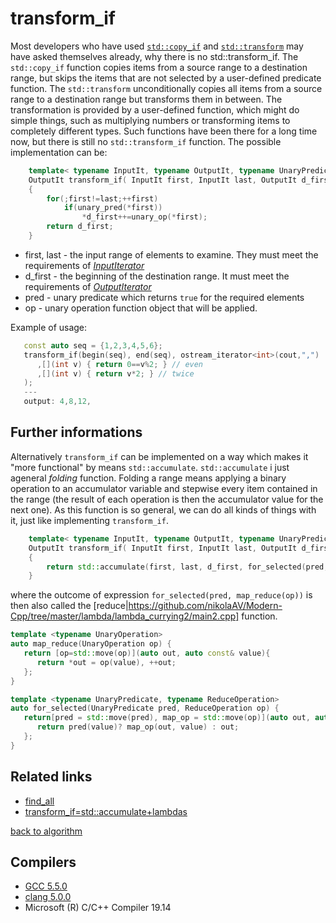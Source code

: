 # transform_if
Most developers who have used [`std::copy_if`](https://en.cppreference.com/w/cpp/algorithm/copy) and [`std::transform`](https://en.cppreference.com/w/cpp/algorithm/transform) may have asked themselves already, why there is no std::transform_if.
The `std::copy_if` function copies items from a source range to a destination range, but skips the items that are not selected by a user-defined predicate function.
The `std::transform` unconditionally copies all items from a source range to a destination range but transforms them in between.
The transformation is provided by a user-defined function, which might do simple things, such as multiplying numbers or transforming items to completely different types.
Such functions have been there for a long time now, but there is still no `std::transform_if` function.
The possible implementation can be:
```cpp
    template< typename InputIt, typename OutputIt, typename UnaryPredicate, typename UnaryOperation>
    OutputIt transform_if( InputIt first, InputIt last, OutputIt d_first, UnaryPredicate pred, UnaryOperation op)
    {
        for(;first!=last;++first)
            if(unary_pred(*first))
                *d_first++=unary_op(*first);
        return d_first;
    }
```
* first, last - the input range of elements to examine. They must meet the requirements of [_InputIterator_](https://en.cppreference.com/w/cpp/named_req/InputIterator)  
* d_first - the beginning of the destination range. It must meet the requirements of [_OutputIterator_](https://en.cppreference.com/w/cpp/named_req/OutputIterator)
* pred - unary predicate which returns `true` for the required elements
* op - unary operation function object that will be applied.  

Example of usage:
```cpp
   const auto seq = {1,2,3,4,5,6};
   transform_if(begin(seq), end(seq), ostream_iterator<int>(cout,",")
      ,[](int v) { return 0==v%2; } // even
      ,[](int v) { return v*2; } // twice
   );
   ---
   output: 4,8,12,
```

## Further informations
Alternatively `transform_if` can be implemented on a way which makes it "more functional" by means `std::accumulate`. `std::accumulate` i just ageneral _folding_ function. Folding a range means applying a binary operation to an accumulator variable and stepwise every item contained in the range (the result of each operation is then the accumulator value for the next one). As this function is so general, we can do all kinds of things with it, just like implementing `transform_if`. 
```cpp
    template< typename InputIt, typename OutputIt, typename UnaryPredicate, typename UnaryOperation>
    OutputIt transform_if( InputIt first, InputIt last, OutputIt d_first, UnaryPredicate pred, UnaryOperation op)
    {
        return std::accumulate(first, last, d_first, for_selected(pred, map_reduce(op)));
    }
```
where the outcome of expression `for_selected(pred, map_reduce(op))` is then also called the [reduce|https://github.com/nikolaAV/Modern-Cpp/tree/master/lambda/lambda_currying2/main2.cpp] function.
```cpp
template <typename UnaryOperation>
auto map_reduce(UnaryOperation op) {
   return [op=std::move(op)](auto out, auto const& value){
      return *out = op(value), ++out;
   };
}

template <typename UnaryPredicate, typename ReduceOperation>
auto for_selected(UnaryPredicate pred, ReduceOperation op) {
   return[pred = std::move(pred), map_op = std::move(op)](auto out, auto const& value) {
      return pred(value)? map_op(out, value) : out;
   };
}
```

## Related links
* [find_all](../find_all)
* [transform_if=std::accumulate+lambdas](https://github.com/nikolaAV/Modern-Cpp/tree/master/lambda/lambda_currying2)

[back to algorithm](../)

## Compilers
* [GCC 5.5.0](https://wandbox.org/)
* [clang 5.0.0](https://wandbox.org/)
* Microsoft (R) C/C++ Compiler 19.14 
